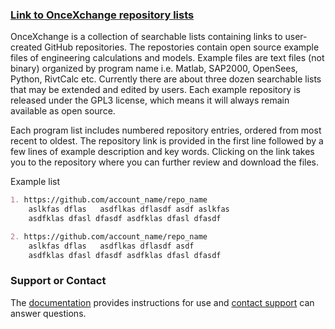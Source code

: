 

### [Link to OnceXchange repository lists](https://github.com/onceXchange/oncex.github.io/wiki/onceXchange-home)

OnceXchange is a collection of searchable lists containing links to user-created GitHub repositories.  The repostories contain open source example files of engineering calculations and models. Example files are text files (not binary) organized by program name i.e. Matlab, SAP2000, OpenSees, Python, RivtCalc etc.  Currently there are about three dozen searchable lists that may be extended and edited by users. Each example repository is released under the GPL3 license, which means it will always remain available as open source.

Each program list includes numbered repository entries, ordered from most recent to oldest.  The repository link is provided in the first line followed by a few lines of example description and key words.  Clicking on the link takes you to the repository where you can further review and download the files.

Example list
```markdown
1. https://github.com/account_name/repo_name
    aslkfas dflas   asdflkas dflasdf asdf aslkfas  
    asdfklas dfasl dfasdf asdfklas dfasl dfasdf 

2. https://github.com/account_name/repo_name
    aslkfas dflas   asdflkas dflasdf asdf 
    asdfklas dfasl dfasdf asdfklas dfasl dfasdf 
```


### Support or Contact

The [documentation](https://docs.github.com/categories/github-pages-basics/) provides instructions for use and [contact support](oncexchange@gmail.com) can answer questions. 
